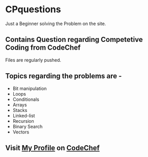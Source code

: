 # CPquestions

Just a Beginner solving the Problem on the site.
## Contains Question regarding Competetive Coding from CodeChef

Files are regularly pushed. 

## Topics regarding the problems are -
- Bit manipulation
- Loops
- Conditionals
- Arrays
- Stacks
- Linked-list
- Recursion
- Binary Search
- Vectors

## Visit [My Profile](https://www.codechef.com/users/banerjeerhitam) on [CodeChef](https://www.codechef.com/)
